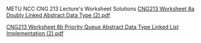 METU NCC CNG 213 Lecture's Worksheet Solutions
[CNG213 Worksheet 8a Doubly Linked Abstract Data Type (2).pdf](https://github.com/user-attachments/files/18353407/CNG213.Worksheet.8a.Doubly.Linked.Abstract.Data.Type.2.pdf)

[CNG213 Worksheet 8b  Priority Queue Abstract Data Type Linked List Implementation (2).pdf](https://github.com/user-attachments/files/18353409/CNG213.Worksheet.8b.Priority.Queue.Abstract.Data.Type.Linked.List.Implementation.2.pdf)
